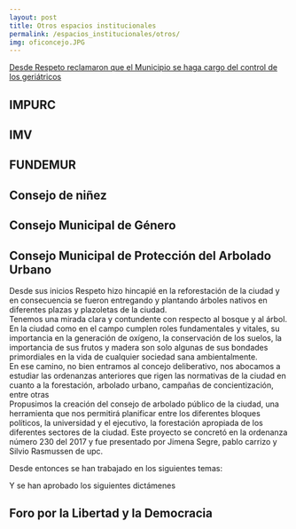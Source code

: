 ```yaml
---
layout: post
title: Otros espacios institucionales
permalink: /espacios_institucionales/otros/
img: oficoncejo.JPG
---
```


[Desde Respeto reclamaron que el Municipio se haga cargo del control de los geriátricos](http://www.lv16.com.ar/sg/nota-101334/desde-respeto-reclamaron-que-el-municipio-se-haga-cargo-del-control-de-los-geriatricos)



## IMPURC


## IMV


## FUNDEMUR


## Consejo de niñez


## Consejo Municipal de Género


## Consejo Municipal de Protección del Arbolado Urbano


Desde sus inicios  Respeto hizo hincapié en la reforestación de la ciudad y en consecuencia se fueron entregando y plantando árboles nativos en diferentes plazas y plazoletas de la ciudad.  
Tenemos una mirada clara y contundente con respecto al bosque y al árbol. En la ciudad como en el campo cumplen roles fundamentales y vitales,  su importancia en la generación de oxígeno, la conservación de los suelos, la importancia de sus frutos y madera son solo algunas de sus bondades primordiales en la vida de cualquier sociedad sana ambientalmente.  
En ese camino, no bien entramos al concejo deliberativo, nos abocamos a estudiar las ordenanzas anteriores que rigen las normativas de la ciudad en cuanto a la forestación, arbolado urbano, campañas de concientización, entre otras  
Propusimos la creación del consejo de arbolado público de la ciudad, una herramienta que nos permitirá planificar entre los diferentes bloques políticos, la universidad y el ejecutivo, la forestación apropiada de los diferentes sectores de la ciudad. Este proyecto se concretó en la ordenanza número 230 del 2017  y fue presentado por Jimena Segre, pablo carrizo y Silvio Rasmussen de upc.

Desde entonces se han trabajado en los siguientes temas:

Y se han aprobado los siguientes dictámenes  


## Foro por la Libertad y la Democracia
